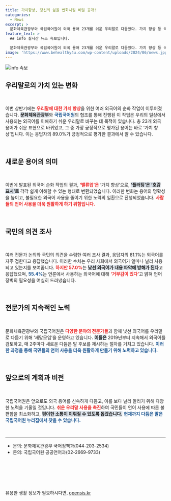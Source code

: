 ```yaml
---
title: 가치향상, 당신의 삶을 변화시킬 비밀 공개!
categories:
  - News
excerpt: >
  문화체육관광부와 국립국어원이 외국 용어 23개를 쉬운 우리말로 다듬었다. 가치 향상 등 국민이 선호하는 대체 용어를 통해 언어 소통의 벽을 허물고, 외국어에 대한 거부감을 줄이려는 노력을 강화한다.
feature_text: >
  ## info 실시간 뉴스 속보입니다.

  문화체육관광부와 국립국어원이 외국 용어 23개를 쉬운 우리말로 다듬었다. 가치 향상 등 국민이 선호하는 대체 용어를 통해 언어 소통의 벽을 허물고, 외국어에 대한 거부감을 줄이려는 노력을 강화한다.
image: 'https://www.behealthy4u.com/wp-content/uploads/2024/06/news.jpg'
---
```


<p><img src="https://www.behealthy4u.com/wp-content/uploads/2024/06/news.jpg" alt="info 속보" /></p>

<h2 data-ke-size="size26">우리말로의 가치 있는 변화</h2>

<p data-ke-size="size16">&nbsp;</p>

<p>이번 상반기에는 <b><span style="color: #ee2323;">우리말에 대한 가치 향상</span></b>을 위한 여러 외국어의 순화 작업이 이루어졌습니다. <b><span style="background-color: #21538527;">문화체육관광부</span></b>와 <b><span style="color: #1a5490;">국립국어원</span></b>의 협조를 통해 진행된 이 작업은 우리의 일상에서 사용되는 외국어를 이해하기 쉬운 우리말로 바꾸는 데 목적이 있습니다. 총 23개 외국 용어가 쉬운 표현으로 바뀌었고, 그 중 가장 긍정적으로 평가된 용어는 바로 ‘가치 향상’입니다. 이는 응답자의 89.0%가 긍정적으로 평가한 결과에서 알 수 있습니다.</p>

<p data-ke-size="size16">&nbsp;</p>

<h2 data-ke-size="size26">새로운 용어의 의미</h2>

<p data-ke-size="size16">&nbsp;</p>

<p>이번에 발표된 외국어 순화 작업의 결과, <b><span style="color: #ee2323;">‘밸류업’은</span></b> ‘가치 향상’으로, <b><span style="background-color: #21538527;'>‘온 디바이스 에이아이’는 ‘단말형 인공지능’으로</span></b>, <b><span style="color: #1a5490;">‘플러팅’은 ‘호감 표시’로</span></b> 각각 쉽게 이해할 수 있는 형태로 변환되었습니다. 이러한 변화는 용어의 명확성을 높이고, 불필요한 외국어 사용을 줄이기 위한 노력의 일환으로 진행되었습니다. <b><span style="color: #ee2323;">사람들의 언어 사용을 더욱 원활하게 하기 위함입니다.</span></b></p>

<p data-ke-size="size16">&nbsp;</p>

<h2 data-ke-size="size26">국민의 의견 조사</h2>

<p data-ke-size="size16">&nbsp;</p>

<p>여러 전문가 논의와 국민의 의견을 수렴한 여러 조사 결과, 응답자의 81.1%는 외국어를 자주 접한다고 응답했습니다. 이러한 수치는 우리 사회에서 외국어가 얼마나 널리 사용되고 있는지를 보여줍니다. <b><span style="color: #ee2323;">하지만 57.0%</span></b>는 <b><span style="background-color: #21538527;">낯선 외국어가 내용 파악에 방해가 된다</span></b>고 응답했으며, <b><span style="color: #1a5490;">55.4%</span></b>는 언론에서 사용하는 외국어에 대해 <b><span style="color: #ee2323;">‘거부감이 있다’</span></b>고 밝혀 언어장벽의 필요성을 여실히 드러냈습니다.</p>

<p data-ke-size="size16">&nbsp;</p>

<h2 data-ke-size="size26">전문가의 지속적인 노력</h2>

<p data-ke-size="size16">&nbsp;</p>

<p>문화체육관광부와 국립국어원은 <b><span style="color: #ee2323;">다양한 분야의 전문가들</span></b>과 함께 낯선 외국어를 우리말로 다듬기 위해 ‘새말모임’을 운영하고 있습니다. <b><span style="background-color: #21538527;">이들은</span></b> 2019년부터 지속해서 외국어를 검토하고, 매 2주마다 새로운 다듬은 말 후보를 제시하는 절차를 거치고 있습니다. <b><span style="color: #1a5490;">이러한 과정을 통해 국민들의 언어 사용을 더욱 원활하게 만들기 위해 노력하고 있습니다.</span></b></p>

<p data-ke-size="size16">&nbsp;</p>

<h2 data-ke-size="size26">앞으로의 계획과 비전</h2>

<p data-ke-size="size16">&nbsp;</p>

<p>국립국어원은 앞으로도 외국 용어를 신속하게 다듬고, 이를 보다 널리 알리기 위해 다양한 노력을 기울일 것입니다. <b><span style="color: #ee2323;">쉬운 우리말 사용을 촉진</span></b>하여 국민들이 언어 사용에 따른 불편함을 최소화하고, <b><span style="background-color: #21538527;">평이한 소통이 이뤄질 수 있도록 돕겠습니다.</span></b> <b><span style="color: #1a5490;">현재까지 다듬은 말은 국립국어원 누리집에서 찾을 수 있습니다.</span></b></p>

<p data-ke-size="size16">&nbsp;</p>

<hr />

<ul>
    <li>문의: 문화체육관광부 국어정책과(044-203-2534)</li>
    <li>문의: 국립국어원 공공언어과(02-2669-9733)</li>
</ul>

<p data-ke-size="size16">&nbsp;</p>

<p data-ke-size="size16">&nbsp;</p>

<p data-ke-size="size16">&nbsp;</p>
유용한 생활 정보가 필요하시다면, <a href="https://opensis.kr" rel="dofollow">opensis.kr</a>


